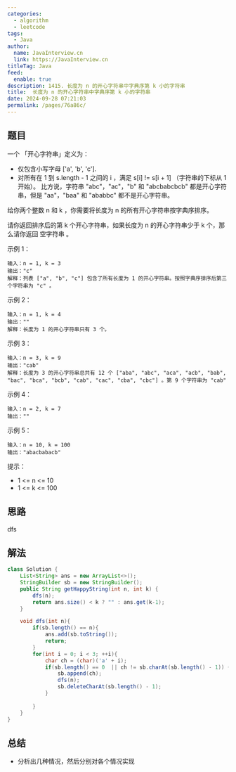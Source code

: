 ```yaml
---
categories: 
  - algorithm
  - leetcode
tags: 
  - Java
author: 
  name: JavaInterview.cn
  link: https://JavaInterview.cn
titleTag: Java
feed: 
  enable: true
description: 1415. 长度为 n 的开心字符串中字典序第 k 小的字符串
title:  长度为 n 的开心字符串中字典序第 k 小的字符串
date: 2024-09-28 07:21:03
permalink: /pages/76a86c/
---
```


## 题目

一个 「开心字符串」定义为：

* 仅包含小写字母 ['a', 'b', 'c'].
* 对所有在 1 到 s.length - 1 之间的 i ，满足 s[i] != s[i + 1] （字符串的下标从 1 开始）。
比方说，字符串 "abc"，"ac"，"b" 和 "abcbabcbcb" 都是开心字符串，但是 "aa"，"baa" 和 "ababbc" 都不是开心字符串。

给你两个整数 n 和 k ，你需要将长度为 n 的所有开心字符串按字典序排序。

请你返回排序后的第 k 个开心字符串，如果长度为 n 的开心字符串少于 k 个，那么请你返回 空字符串 。



示例 1：

    输入：n = 1, k = 3
    输出："c"
    解释：列表 ["a", "b", "c"] 包含了所有长度为 1 的开心字符串。按照字典序排序后第三个字符串为 "c" 。
示例 2：

    输入：n = 1, k = 4
    输出：""
    解释：长度为 1 的开心字符串只有 3 个。
示例 3：

    输入：n = 3, k = 9
    输出："cab"
    解释：长度为 3 的开心字符串总共有 12 个 ["aba", "abc", "aca", "acb", "bab", "bac", "bca", "bcb", "cab", "cac", "cba", "cbc"] 。第 9 个字符串为 "cab"
示例 4：

    输入：n = 2, k = 7
    输出：""
示例 5：

    输入：n = 10, k = 100
    输出："abacbabacb"


提示：

* 1 <= n <= 10
* 1 <= k <= 100

## 思路

dfs

## 解法
```java
class Solution {
    List<String> ans = new ArrayList<>();
    StringBuilder sb = new StringBuilder();
    public String getHappyString(int n, int k) {
        dfs(n);
        return ans.size() < k ? "" : ans.get(k-1);
    }

    void dfs(int n){
        if(sb.length() == n){
            ans.add(sb.toString());
            return;
        }
        for(int i = 0; i < 3; ++i){
            char ch = (char)('a' + i);
            if(sb.length() == 0  || ch != sb.charAt(sb.length() - 1)) {
                sb.append(ch);
                dfs(n);
                sb.deleteCharAt(sb.length() - 1);
            }
            
        }
    }
}

```

## 总结

- 分析出几种情况，然后分别对各个情况实现 
